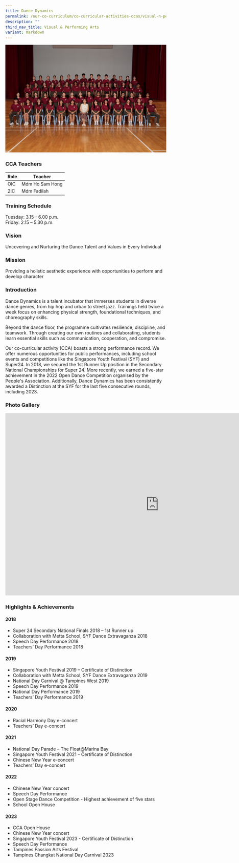 ```yaml
---
title: Dance Dynamics
permalink: /our-co-curriculum/co-curricular-activities-ccas/visual-n-performing-arts/dance-dynamics/
description: ""
third_nav_title: Visual & Performing Arts
variant: markdown
---
```

![](/images/Dance_Dynamics.jpg)


### CCA Teachers

| Role | Teacher | 
| -------- | -------- | 
| OIC     | Mdm Ho Sam Hong     | 
| 2IC | Mdm Fadilah


### Training Schedule
Tuesday: 3.15 - 6.00 p.m.
<br>Friday: 2.15 – 5.30 p.m.

### Vision

Uncovering and Nurturing the Dance Talent and Values in Every Individual

### Mission 

Providing a holistic aesthetic experience with opportunities to perform and develop character

### Introduction

Dance Dynamics is a talent incubator that immerses students in diverse dance genres, from hip hop and urban to street jazz. Trainings held twice a week focus on enhancing physical strength, foundational techniques, and choreography skills.

Beyond the dance floor, the programme cultivates resilience, discipline, and teamwork. Through creating our own routines and collaborating, students learn essential skills such as communication, cooperation, and compromise.

Our co-curricular activity (CCA) boasts a strong performance record. We offer numerous opportunities for public performances, including school events and competitions like the Singapore Youth Festival (SYF) and Super24. In 2018, we secured the 1st Runner Up position in the Secondary National Championships for Super 24. More recently, we earned a five-star achievement in the 2022 Open Dance Competition organised by the People's Association. Additionally, Dance Dynamics has been consistently awarded a Distinction at the SYF for the last five consecutive rounds, including 2023.

### Photo Gallery

<iframe allowfullscreen="true" height="569" width="960" frameborder="0" src="https://docs.google.com/presentation/d/e/2PACX-1vTffb1U-Ndfp9lMbgKq-3dDlq0Gqu1RAQvzxYklJ7Jm7ZLw7J7B9AJfGU7aawxp_vvQhHqzvgy8bQ-J/embed?start=true&amp;loop=true&amp;delayms=3000"></iframe>

### Highlights &amp; Achievements

#### 2018

*   Super 24 Secondary National Finals 2018 – 1st&nbsp;Runner up
*   Collaboration with Metta School, SYF Dance Extravaganza 2018
*   Speech Day Performance 2018
*   Teachers’ Day Performance 2018

#### 2019

*   Singapore Youth Festival 2019 – Certificate of Distinction
*   Collaboration with Metta School, SYF Dance Extravaganza 2019
*   National Day Carnival @ Tampines West 2019
*   Speech Day Performance 2019
*   National Day Performance 2019
*   Teachers’ Day Performance 2019

#### 2020

*   Racial Harmony Day e-concert
*   Teachers’ Day e-concert

#### 2021

*   National Day Parade –&nbsp;The Float@Marina Bay
*   Singapore Youth Festival 2021 – Certificate of Distinction
*   Chinese New Year e-concert
*   Teachers’ Day e-concert

#### 2022

*   Chinese New Year concert
*   Speech Day Performance
*   Open Stage Dance Competition - Highest achievement of five stars
*   School Open House

#### 2023

*   CCA Open House
*   Chinese New Year concert
*   Singapore Youth Festival 2023 - Certificate of Distinction
*   Speech Day Performance
*   Tampines Passion Arts Festival
*   Tampines Changkat National Day Carnival 2023